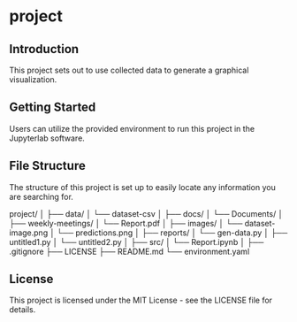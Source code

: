 # project

## Introduction

This project sets out to use collected data to generate a graphical visualization.

## Getting Started

Users can utilize the provided environment to run this project in the Jupyterlab software.

## File Structure

The structure of this project is set up to easily locate any information you are searching for.

project/
│
├── data/
│ └── dataset-csv
│
├── docs/
│ └── Documents/
│   ├── weekly-meetings/
│   └── Report.pdf
│
├── images/
│ └── dataset-image.png
│ └── predictions.png
│
├── reports/
│ └── gen-data.py
│   ├── untitled1.py
│   └── untitled2.py
│
├── src/
│ └── Report.ipynb
│
├── .gitignore
├── LICENSE
├── README.md
└── environment.yaml

## License

This project is licensed under the MIT License - see the LICENSE file for details.